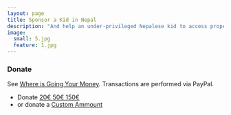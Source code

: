 ```yaml
---
layout: page
title: Sponsor a Kid in Nepal
description: "And help an under-privileged Nepalese kid to access proper education."
image:
  small: 5.jpg
  feature: 1.jpg
---
```



### Donate

See [Where is Going Your Money](/p/faq.html#money). Transactions are performed via PayPal.

- Donate <a class="btn" href="">20€ </a>
  <a class="btn" href="">50€ </a>
  <a class="btn" href="">150€ </a>
- or donate a [Custom Ammount](#)



